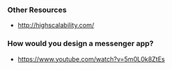 ### Other Resources
- http://highscalability.com/

### How would you design a messenger app?
- https://www.youtube.com/watch?v=5m0L0k8ZtEs

